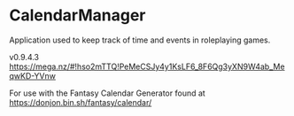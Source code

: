 # CalendarManager
Application used to keep track of time and events in roleplaying games.


v0.9.4.3 https://mega.nz/#!hso2mTTQ!PeMeCSJy4y1KsLF6_8F6Qg3yXN9W4ab_MeqwKD-YVnw

For use with the Fantasy Calendar Generator found at https://donjon.bin.sh/fantasy/calendar/
